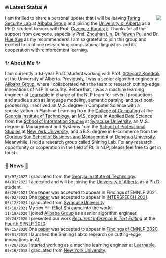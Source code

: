 ### :fire: Latest Status :fire:
<a title="stats"><img align="right" src="https://github-readme-stats.vercel.app/api?username=MrShininnnnn&count_private=true&show_icons=true" /></a>
I am thrilled to share a personal update that I will be leaving [Turing Security Lab](https://github.com/Alibaba-AAIG) at [Alibaba Group](https://s.alibaba.com) and joining the [University of Alberta](https://www.ualberta.ca/computing-science/index.html) as a Ph.D. student to work with Prof. [Grzegorz Kondrak](https://webdocs.cs.ualberta.ca/~kondrak/). Thanks for all the support from everyone, especially Prof. [Zhouhan Lin](https://hantek.github.io/), Dr. [Yewen Pu](https://www.autodesk.com/research/people/yewen-pu), and Dr. [Hue Xue](https://scholar.google.com/citations?hl=en&user=lrf-wkQAAAAJ) as my recommenders! I am so grateful to join this group and excited to continue researching computational linguistics and its cooperation with reinforcement learning.

### :sparkles: About Me :sparkles:
I am currently a 1st-year Ph.D. student working with Prof. [Grzegorz Kondrak](https://webdocs.cs.ualberta.ca/~kondrak/) at the University of Alberta. Previously, I was a senior algorithm engineer at [Alibaba Group](https://s.alibaba.com), where I collaborated with the team to research cutting-edge innovations of NLP in security. Before that, I was a machine learning engineer at [Learnable](https://learnable.ai/) in charge of the NLP team for several productions and studies such as language modeling, semantic parsing, and text post-processing. I received an M.S. degree in Computer Science with a specialization in Machine Learning from the [College of Computing](https://cc.gatech.edu) at the [Georgia Institute of Technology](https://www.gatech.edu), an M.S. degree in Applied Data Science from the [School of Information Studies](https://ischool.syr.edu/) at [Syracuse University](https://www.syracuse.edu), an M.S. degree in Management and Systems from the [School of Professional Studies](https://www.sps.nyu.edu/) at [New York University](https://www.nyu.edu), and a B.S. degree in E-commerce from the [Glorious Sun School of Business and Management](https://glxy.dhu.edu.cn/glxyen/) at [Donghua University](http://english.dhu.edu.cn/). Meanwhile, I hold a research group called Shining Lab. For any research opportunity or cooperation in the field of RL in NLP, please feel free to get in touch.

### :pushpin: News :pushpin:
`05/07/2022` I graduated from the [Georgia Institute of Technology](https://www.gatech.edu).  
`04/01/2022` I accepted and will be joining the [University of Alberta](https://www.ualberta.ca/computing-science/index.html) as a Ph.D. student.  
`08/26/2021` One [paper](https://aclanthology.org/2021.findings-emnlp.413/) was accepted to appear in [Findings of EMNLP 2021](https://2021.emnlp.org/).  
`06/02/2021` One [paper](https://www.isca-speech.org/archive/interspeech_2021/shi21_interspeech.html) was accepted to appear in [INTERSPEECH 2021](https://www.interspeech2021.org/).  
`05/12/2021` I graduated from [Syracuse University](https://www.syracuse.edu).  
`03/18/2021` My son Yili (Elio) Shi came into the world.  
`11/19/2020` I joined [Alibaba Group](https://s.alibaba.com) as a senior algorithm engineer.  
`10/24/2020` I presented our work [_Recurrent Inference in Text Editing_](https://slideslive.com/38940648/recurrent-inference-in-text-editing) at the [Fourth SPNLP 2020](http://structuredprediction.github.io/SPNLP20).  
`09/15/2020` One [paper](https://www.aclweb.org/anthology/2020.findings-emnlp.159/) was accepted to appear in [Findings of EMNLP 2020](https://2020.emnlp.org/papers/findings).  
`09/01/2019` I launched the Shining Lab to research on cutting-edge innovations in AI.  
`07/28/2018` I started working as a machine learning engineer at [Learnable](https://www.learnable.ai/#/).  
`05/16/2018` I graduated from [New York University](https://www.nyu.edu).  
